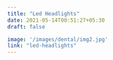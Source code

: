 ```yaml
---
title: "Led Headlights"
date: 2021-05-14T00:51:27+05:30
draft: false

image: '/images/dental/img2.jpg'
link: "led-headlights"
---
```


